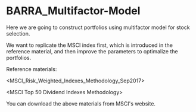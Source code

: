# BARRA_Multifactor-Model

Here we are going to construct portfolios using multifactor model for stock selection.

We want to replicate the MSCI index first, which is introduced in the reference material, and then improve the parameters to optimalize 
the portfolios.

Reference materials:

<MSCI_Risk_Weighted_Indexes_Methodology_Sep2017>

<MSCI Top 50 Dividend Indexes Methodology>

<MSCI Select Value Momentum Blend Indexes Methodology>

You can download the above materials from MSCI's website.

